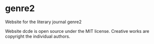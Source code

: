 # genre2
Website for the literary journal genre2

Website dcde is open source under the MIT license. Creative works are copyright the individual authors.
